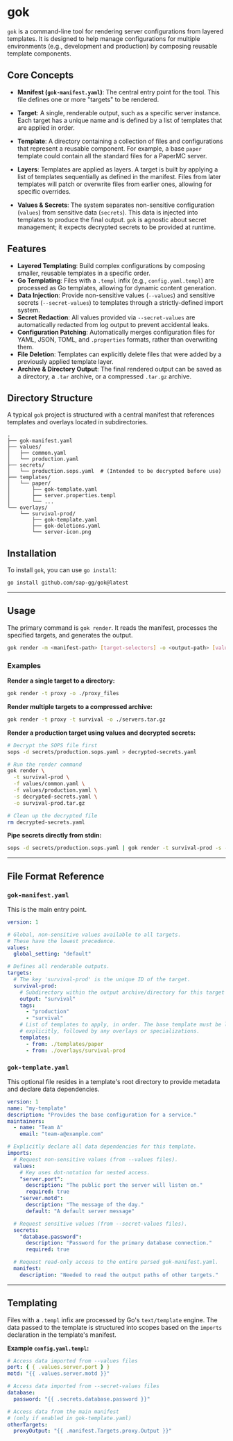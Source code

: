 # gok

`gok` is a command-line tool for rendering server configurations from layered templates. It is designed to help manage
configurations for multiple environments (e.g., development and production) by composing reusable template components.

## Core Concepts

* **Manifest (`gok-manifest.yaml`)**: The central entry point for the tool. This file defines one or more "targets" to
  be rendered.

* **Target**: A single, renderable output, such as a specific server instance. Each target has a unique name and is
  defined by a list of templates that are applied in order.

* **Template**: A directory containing a collection of files and configurations that represent a reusable component. For
  example, a base `paper` template could contain all the standard files for a PaperMC server.

* **Layers**: Templates are applied as layers. A target is built by applying a list of templates sequentially as defined
  in the manifest. Files from later templates will patch or overwrite files from earlier ones, allowing for specific
  overrides.

* **Values & Secrets**: The system separates non-sensitive configuration (`values`) from sensitive data (`secrets`).
  This data is injected into templates to produce the final output. `gok` is agnostic about secret management; it
  expects decrypted secrets to be provided at runtime.

## Features

* **Layered Templating**: Build complex configurations by composing smaller, reusable templates in a specific order.
* **Go Templating**: Files with a `.templ` infix (e.g., `config.yaml.templ`) are processed as Go templates, allowing for
  dynamic content generation.
* **Data Injection**: Provide non-sensitive values (`--values`) and sensitive secrets (`--secret-values`) to templates
  through a strictly-defined import system.
* **Secret Redaction**: All values provided via `--secret-values` are automatically redacted from log output to prevent
  accidental leaks.
* **Configuration Patching**: Automatically merges configuration files for YAML, JSON, TOML, and `.properties` formats,
  rather than overwriting them.
* **File Deletion**: Templates can explicitly delete files that were added by a previously applied template layer.
* **Archive & Directory Output**: The final rendered output can be saved as a directory, a `.tar` archive, or a
  compressed `.tar.gz` archive.

## Directory Structure

A typical `gok` project is structured with a central manifest that references templates and overlays located in
subdirectories.

```
.
├── gok-manifest.yaml
├── values/
│   ├── common.yaml
│   └── production.yaml
├── secrets/
│   └── production.sops.yaml  # (Intended to be decrypted before use)
├── templates/
│   └── paper/
│       ├── gok-template.yaml
│       ├── server.properties.templ
│       └── ...
└── overlays/
    └── survival-prod/
        ├── gok-template.yaml
        ├── gok-deletions.yaml
        └── server-icon.png
```

## Installation

To install `gok`, you can use `go install`:

```bash
go install github.com/sap-gg/gok@latest
```

---

## Usage

The primary command is `gok render`. It reads the manifest, processes the specified targets, and generates the output.

```bash
gok render -m <manifest-path> [target-selectors] -o <output-path> [value-files]
```

### Examples

**Render a single target to a directory:**

```bash
gok render -t proxy -o ./proxy_files
```

**Render multiple targets to a compressed archive:**

```bash
gok render -t proxy -t survival -o ./servers.tar.gz
```

**Render a production target using values and decrypted secrets:**

```bash
# Decrypt the SOPS file first
sops -d secrets/production.sops.yaml > decrypted-secrets.yaml

# Run the render command
gok render \
  -t survival-prod \
  -f values/common.yaml \
  -f values/production.yaml \
  -s decrypted-secrets.yaml \
  -o survival-prod.tar.gz

# Clean up the decrypted file
rm decrypted-secrets.yaml
```

**Pipe secrets directly from stdin:**

```bash
sops -d secrets/production.sops.yaml | gok render -t survival-prod -s -
```

---

## File Format Reference

### `gok-manifest.yaml`

This is the main entry point.

```yaml
version: 1

# Global, non-sensitive values available to all targets.
# These have the lowest precedence.
values:
  global_setting: "default"

# Defines all renderable outputs.
targets:
  # The key 'survival-prod' is the unique ID of the target.
  survival-prod:
    # Subdirectory within the output archive/directory for this target's files.
    output: "survival"
    tags:
      - "production"
      - "survival"
    # List of templates to apply, in order. The base template must be listed
    # explicitly, followed by any overlays or specializations.
    templates:
      - from: ./templates/paper
      - from: ./overlays/survival-prod
```

### `gok-template.yaml`

This optional file resides in a template's root directory to provide metadata and declare data dependencies.

```yaml
version: 1
name: "my-template"
description: "Provides the base configuration for a service."
maintainers:
  - name: "Team A"
    email: "team-a@example.com"

# Explicitly declare all data dependencies for this template.
imports:
  # Request non-sensitive values (from --values files).
  values:
    # Key uses dot-notation for nested access.
    "server.port":
      description: "The public port the server will listen on."
      required: true
    "server.motd":
      description: "The message of the day."
      default: "A default server message"

  # Request sensitive values (from --secret-values files).
  secrets:
    "database.password":
      description: "Password for the primary database connection."
      required: true

  # Request read-only access to the entire parsed gok-manifest.yaml.
  manifest:
    description: "Needed to read the output paths of other targets."
```

---

## Templating

Files with a `.templ` infix are processed by Go's `text/template` engine. The data passed to the template is structured
into scopes based on the `imports` declaration in the template's manifest.

**Example `config.yaml.templ`:**

```yaml
# Access data imported from --values files
port: { { .values.server.port } }
motd: "{{ .values.server.motd }}"

# Access data imported from --secret-values files
database:
  password: "{{ .secrets.database.password }}"

# Access data from the main manifest
# (only if enabled in gok-template.yaml)
otherTargets:
  proxyOutput: "{{ .manifest.Targets.proxy.Output }}"
```
